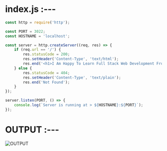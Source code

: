 # index.js :---
```index.js
const http = require('http');

const PORT = 3022;
const HOSTNAME = 'localhost';

const server = http.createServer((req, res) => {
    if (req.url == '/') { 
        res.statusCode = 200;
        res.setHeader('Content-Type', 'text/html');
        res.end('<h1>I Am Happy To Learn Full Stack Web Development From PW Skills!</h1>');
    } else {
        res.statusCode = 404;
        res.setHeader('Content-Type', 'text/plain');
        res.end('Not Found');
    }
});

server.listen(PORT, () => {
    console.log(`Server is running at > ${HOSTNAME}:${PORT}`);
});


```

# OUTPUT :---
<img src="./Assigment_7.png" alt="OUTPUT" title="Assigment_7_Output">
